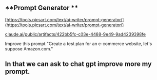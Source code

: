 ## **Prompt Generator **
[﻿https://tools.picsart.com/text/ai-writer/prompt-generator/](https://tools.picsart.com/text/ai-writer/prompt-generator/) 

[﻿claude.ai/public/artifacts/422bb5fc-c03e-4488-9e49-9ad4239398fe](https://claude.ai/public/artifacts/422bb5fc-c03e-4488-9e49-9ad4239398fe) 

Improve this prompt "Create a test plan for an e-commerce website, let's suppose Amazon.com."

In that we can ask to chat gpt improve more my prompt.
-----------------------------------------------------------------------------------------
